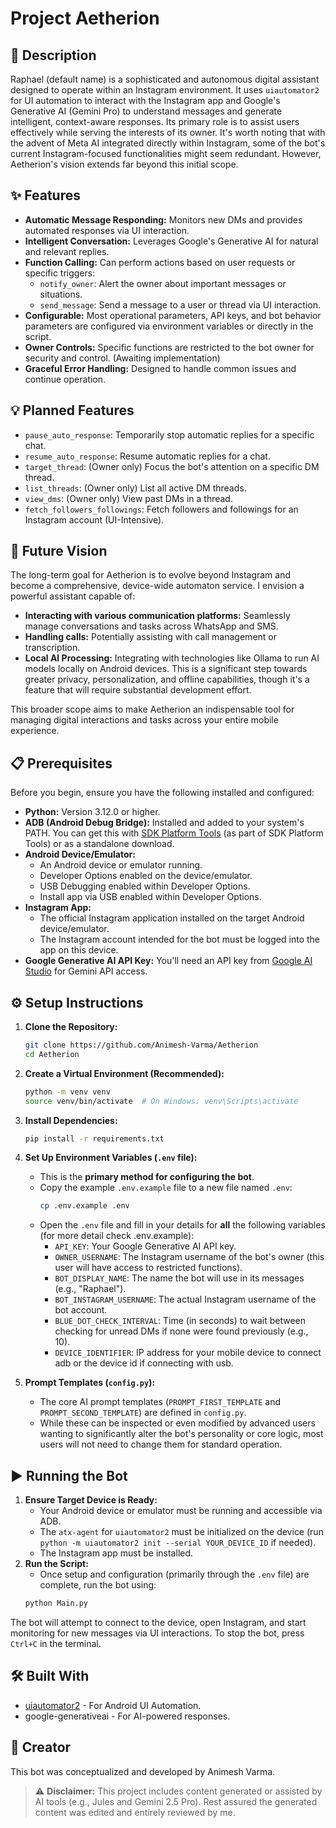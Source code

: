 # Project Aetherion

## 📝 Description

Raphael (default name) is a sophisticated and autonomous digital assistant designed to operate within an Instagram environment. It uses `uiautomator2` for UI automation to interact with the Instagram app and Google's Generative AI (Gemini Pro) to understand messages and generate intelligent, context-aware responses. Its primary role is to assist users effectively while serving the interests of its owner. It's worth noting that with the advent of Meta AI integrated directly within Instagram, some of the bot's current Instagram-focused functionalities might seem redundant. However, Aetherion's vision extends far beyond this initial scope.

## ✨ Features

*   **Automatic Message Responding:** Monitors new DMs and provides automated responses via UI interaction.
*   **Intelligent Conversation:** Leverages Google's Generative AI for natural and relevant replies.
*   **Function Calling:** Can perform actions based on user requests or specific triggers:
    *   `notify_owner`: Alert the owner about important messages or situations.
    *   `send_message`: Send a message to a user or thread via UI interaction.
*   **Configurable:** Most operational parameters, API keys, and bot behavior parameters are configured via environment variables or directly in the script.
*   **Owner Controls:** Specific functions are restricted to the bot owner for security and control. (Awaiting implementation)
*   **Graceful Error Handling:** Designed to handle common issues and continue operation.

## 💡 Planned Features

*   `pause_auto_response`: Temporarily stop automatic replies for a specific chat.
*   `resume_auto_response`: Resume automatic replies for a chat.
*   `target_thread`: (Owner only) Focus the bot's attention on a specific DM thread.
*   `list_threads`: (Owner only) List all active DM threads.
*   `view_dms`: (Owner only) View past DMs in a thread.
*   `fetch_followers_followings`: Fetch followers and followings for an Instagram account (UI-Intensive).

## 🔭 Future Vision
The long-term goal for Aetherion is to evolve beyond Instagram and become a comprehensive, device-wide automaton service. I envision a powerful assistant capable of:

*   **Interacting with various communication platforms:** Seamlessly manage conversations and tasks across WhatsApp and SMS.
*   **Handling calls:** Potentially assisting with call management or transcription.
*   **Local AI Processing:** Integrating with technologies like Ollama to run AI models locally on Android devices. This is a significant step towards greater privacy, personalization, and offline capabilities, though it's a feature that will require substantial development effort.

This broader scope aims to make Aetherion an indispensable tool for managing digital interactions and tasks across your entire mobile experience.

## 📋 Prerequisites

Before you begin, ensure you have the following installed and configured:

*   **Python:** Version 3.12.0 or higher.
*   **ADB (Android Debug Bridge):** Installed and added to your system's PATH. You can get this with [SDK Platform Tools](https://developer.android.com/tools/releases/platform-tools) (as part of SDK Platform Tools) or as a standalone download.
*   **Android Device/Emulator:**
    *   An Android device or emulator running.
    *   Developer Options enabled on the device/emulator.
    *   USB Debugging enabled within Developer Options.
    *   Install app via USB enabled within Developer Options.
*   **Instagram App:**
    *   The official Instagram application installed on the target Android device/emulator.
    *   The Instagram account intended for the bot must be logged into the app on this device.
*   **Google Generative AI API Key:** You'll need an API key from [Google AI Studio](https://aistudio.google.com/apikey) for Gemini API access.

## ⚙️ Setup Instructions

1.  **Clone the Repository:**
    ```bash
    git clone https://github.com/Animesh-Varma/Aetherion
    cd Aetherion
    ```

2.  **Create a Virtual Environment (Recommended):**
    ```bash
    python -m venv venv
    source venv/bin/activate  # On Windows: venv\Scripts\activate
    ```

3.  **Install Dependencies:**
    ```bash
    pip install -r requirements.txt
    ```

4.  **Set Up Environment Variables (`.env` file):**
    *   This is the **primary method for configuring the bot**.
    *   Copy the example `.env.example` file to a new file named `.env`:
        ```bash
        cp .env.example .env
        ```
    *   Open the `.env` file and fill in your details for **all** the following variables (for more detail check .env.example):
        *   `API_KEY`: Your Google Generative AI API key.
        *   `OWNER_USERNAME`: The Instagram username of the bot's owner (this user will have access to restricted functions).
        *   `BOT_DISPLAY_NAME`: The name the bot will use in its messages (e.g., "Raphael").
        *   `BOT_INSTAGRAM_USERNAME`: The actual Instagram username of the bot account.
        *   `BLUE_DOT_CHECK_INTERVAL`: Time (in seconds) to wait between checking for unread DMs if none were found previously (e.g., 10).
        *   `DEVICE_IDENTIFIER`: IP address for your mobile device to connect adb or the device id if connecting with usb.

5.  **Prompt Templates (`config.py`):**
    *   The core AI prompt templates (`PROMPT_FIRST_TEMPLATE` and `PROMPT_SECOND_TEMPLATE`) are defined in `config.py`.
    *   While these can be inspected or even modified by advanced users wanting to significantly alter the bot's personality or core logic, most users will not need to change them for standard operation.

## ▶️ Running the Bot

1.  **Ensure Target Device is Ready:**
    *   Your Android device or emulator must be running and accessible via ADB.
    *   The `atx-agent` for `uiautomator2` must be initialized on the device (run `python -m uiautomator2 init --serial YOUR_DEVICE_ID` if needed). 
    *   The Instagram app must be installed.
2.  **Run the Script:**
    *   Once setup and configuration (primarily through the `.env` file) are complete, run the bot using:
    ```bash
    python Main.py
    ```
The bot will attempt to connect to the device, open Instagram, and start monitoring for new messages via UI interactions. To stop the bot, press `Ctrl+C` in the terminal.

## 🛠️ Built With

*   [uiautomator2](https://github.com/openatx/uiautomator2) - For Android UI Automation.
*   google-generativeai - For AI-powered responses.

## 👤 Creator

This bot was conceptualized and developed by Animesh Varma.

> ⚠️ **Disclaimer:** This project includes content generated or assisted by AI tools (e.g., Jules and Gemini 2.5 Pro). Rest assured the generated content was edited and entirely reviewed by me.
